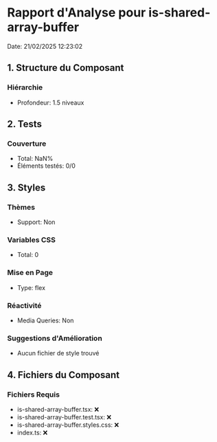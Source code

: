 # Rapport d'Analyse pour is-shared-array-buffer

Date: 21/02/2025 12:23:02

## 1. Structure du Composant

### Hiérarchie

- Profondeur: 1.5 niveaux

## 2. Tests

### Couverture

- Total: NaN%
- Éléments testés: 0/0

## 3. Styles

### Thèmes

- Support: Non

### Variables CSS

- Total: 0

### Mise en Page

- Type: flex

### Réactivité

- Media Queries: Non

### Suggestions d'Amélioration

- Aucun fichier de style trouvé

## 4. Fichiers du Composant

### Fichiers Requis

- is-shared-array-buffer.tsx: ❌
- is-shared-array-buffer.test.tsx: ❌
- is-shared-array-buffer.styles.css: ❌
- index.ts: ❌

